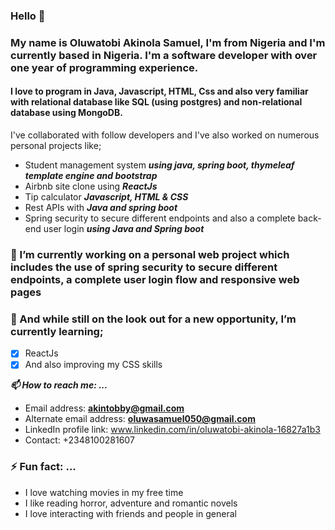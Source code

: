 ### Hello 👋

### My name is Oluwatobi Akinola Samuel, I'm from Nigeria and I'm currently based in Nigeria. I'm a software developer with over one year of programming experience. 
#### I love to program in Java, Javascript, HTML, Css and also very familiar with relational database like SQL (using postgres) and non-relational database using MongoDB.
I've collaborated with follow developers and I've also worked on numerous personal projects like;

- Student management system ***using java, spring boot, thymeleaf template engine and bootstrap***
- Airbnb site clone using ***ReactJs***
- Tip calculator ***Javascript, HTML & CSS***
- Rest APIs with ***Java and spring boot***
- Spring security to secure different endpoints and also a complete back-end user login ***using Java and Spring boot***

### 🔭 I’m currently working on a personal web project which includes the use of spring security to secure different endpoints, a complete user login flow and responsive web pages
### 🌱 And while still on the look out for a new opportunity, I’m currently learning;
- [x] ReactJs
- [x] And also improving my CSS skills

 ***📫 How to reach me: ...***
 - Email address: **akintobby@gmail.com**
 - Alternate email address: **oluwasamuel050@gmail.com**
 - LinkedIn profile link: www.linkedin.com/in/oluwatobi-akinola-16827a1b3
 - Contact: +2348100281607

### ⚡ Fun fact: ...
- I love watching movies in my free time
- I like reading horror, adventure and romantic novels
- I love interacting with friends and people in general
